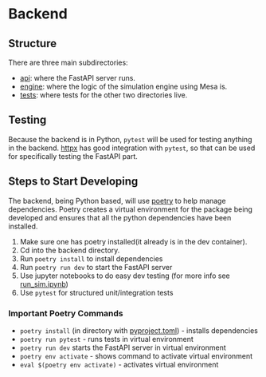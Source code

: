 # Backend

## Structure

There are three main subdirectories:
- [api](./api/): where the FastAPI server runs. 
- [engine](./engine/): where the logic of the simulation engine using Mesa is.
- [tests](./tests/): where tests for the other two directories live.  

## Testing

Because the backend is in Python, `pytest` will be used for testing anything in the backend.
[httpx](https://fastapi.tiangolo.com/tutorial/testing/) has good integration with `pytest`, so that
can be used for specifically testing the FastAPI part.

## Steps to Start Developing

The backend, being Python based, will use [poetry](https://python-poetry.org/) to help
manage dependencies. Poetry creates a virtual environment for the package being developed and
ensures that all the python dependencies have been installed.

1. Make sure one has poetry installed(it already is in the dev container).
1. Cd into the backend directory.
1. Run `poetry install` to install dependencies
1. Run `poetry run dev` to start the FastAPI server
1. Use jupyter notebooks to do easy dev testing (for more info see [run_sim.ipynb](./run_sim.ipynb))
1. Use `pytest` for structured unit/integration tests

### Important Poetry Commands

- `poetry install` (in directory with [pyproject.toml](./pyproject.toml)) - installs dependencies
- `poetry run pytest` - runs tests in virtual environment
- `poetry run dev` starts the FastAPI server in virtual environment
- `poetry env activate` - shows command to activate virtual environment
- `eval $(poetry env activate)` - activates virtual environment

